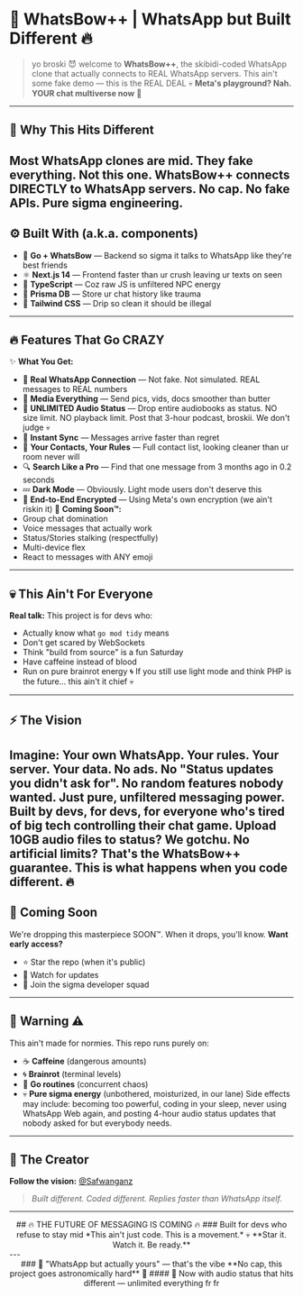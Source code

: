 # 🧩 WhatsBow++ | WhatsApp but Built Different 🔥
> yo broski 😈 welcome to **WhatsBow++**, the skibidi-coded WhatsApp clone that actually connects to REAL WhatsApp servers. This ain't some fake demo — this is the REAL DEAL 💀
**Meta's playground? Nah. YOUR chat multiverse now** 💬
---
## 🌟 Why This Hits Different
Most WhatsApp clones are mid. They fake everything. Not this one.
**WhatsBow++ connects DIRECTLY to WhatsApp servers.** No cap. No fake APIs. Pure sigma engineering.
---
## ⚙️ Built With (a.k.a. components)
- 🐹 **Go + WhatsBow** — Backend so sigma it talks to WhatsApp like they're best friends
- ⚛️ **Next.js 14** — Frontend faster than ur crush leaving ur texts on seen
- 🧠 **TypeScript** — Coz raw JS is unfiltered NPC energy
- 💾 **Prisma DB** — Store ur chat history like trauma
- 🎨 **Tailwind CSS** — Drip so clean it should be illegal
---
## 🔥 Features That Go CRAZY
✨ **What You Get:**
- 💬 **Real WhatsApp Connection** — Not fake. Not simulated. REAL messages to REAL numbers
- 📸 **Media Everything** — Send pics, vids, docs smoother than butter
- 🎵 **UNLIMITED Audio Status** — Drop entire audiobooks as status. NO size limit. NO playback limit. Post that 3-hour podcast, broskii. We don't judge 💀
- 🔔 **Instant Sync** — Messages arrive faster than regret
- 👤 **Your Contacts, Your Rules** — Full contact list, looking cleaner than ur room never will
- 🔍 **Search Like a Pro** — Find that one message from 3 months ago in 0.2 seconds
- 💤 **Dark Mode** — Obviously. Light mode users don't deserve this
- 🔐 **End-to-End Encrypted** — Using Meta's own encryption (we ain't riskin it)
🚧 **Coming Soon™:**
- Group chat domination
- Voice messages that actually work
- Status/Stories stalking (respectfully)
- Multi-device flex
- React to messages with ANY emoji
---
## 💀 This Ain't For Everyone
**Real talk:** This project is for devs who:
- Actually know what `go mod tidy` means
- Don't get scared by WebSockets
- Think "build from source" is a fun Saturday
- Have caffeine instead of blood
- Run on pure brainrot energy 🌀
If you still use light mode and think PHP is the future... this ain't it chief 💀
---
## ⚡ The Vision
Imagine: **Your own WhatsApp. Your rules. Your server. Your data.**
No ads. No "Status updates you didn't ask for". No random features nobody wanted.
Just pure, unfiltered messaging power. Built by devs, for devs, for everyone who's tired of big tech controlling their chat game.
**Upload 10GB audio files to status?** We gotchu. **No artificial limits?** That's the WhatsBow++ guarantee.
**This is what happens when you code different.** 🔥
---
## 🎯 Coming Soon
We're dropping this masterpiece SOON™. When it drops, you'll know.
**Want early access?** 
- ⭐ Star the repo (when it's public)
- 👀 Watch for updates
- 💬 Join the sigma developer squad
---
## 🚨 Warning ⚠️
This ain't made for normies. This repo runs purely on:
- ☕ **Caffeine** (dangerous amounts)
- 🌀 **Brainrot** (terminal levels)
- 🐹 **Go routines** (concurrent chaos)
- 💀 **Pure sigma energy** (unbothered, moisturized, in our lane)
Side effects may include: becoming too powerful, coding in your sleep, never using WhatsApp Web again, and posting 4-hour audio status updates that nobody asked for but everybody needs.
---
## 👑 The Creator
**Follow the vision:** [@Safwanganz](https://github.com/Safwanganz)
> *Built different. Coded different. Replies faster than WhatsApp itself.*
---
<div align="center">
## 🔥 THE FUTURE OF MESSAGING IS COMING 🔥
### Built for devs who refuse to stay mid
*This ain't just code. This is a movement.* 💀
**Star it. Watch it. Be ready.** 
</div>
---
<div align="center">
### 💬 "WhatsApp but actually yours" — that's the vibe
**No cap, this project goes astronomically hard** 🚀
#### 🎵 Now with audio status that hits different — unlimited everything fr fr
</div>
